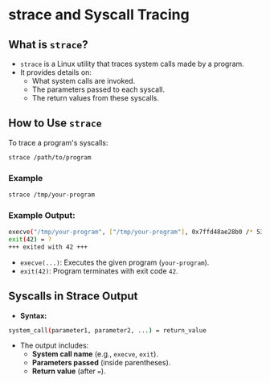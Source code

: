 # **strace and Syscall Tracing**

## **What is `strace`?**
- `strace` is a Linux utility that traces system calls made by a program.
- It provides details on:
  - What system calls are invoked.
  - The parameters passed to each syscall.
  - The return values from these syscalls.

## **How to Use `strace`**
To trace a program's syscalls:
```sh
strace /path/to/program
```
### **Example**
```bash
strace /tmp/your-program
```

### **Example Output:**
```sh
execve("/tmp/your-program", ["/tmp/your-program"], 0x7ffd48ae28b0 /* 53 vars */) = 0
exit(42) = ?
+++ exited with 42 +++
```

- `execve(...)`: Executes the given program (`your-program`).
- `exit(42)`: Program terminates with exit code `42`.

## Syscalls in Strace Output
- **Syntax:**
```sh
system_call(parameter1, parameter2, ...) = return_value
```

- The output includes:
  - **System call name** (e.g., `execve`, `exit`).
  - **Parameters passed** (inside parentheses).
  - **Return value** (after `=`).
